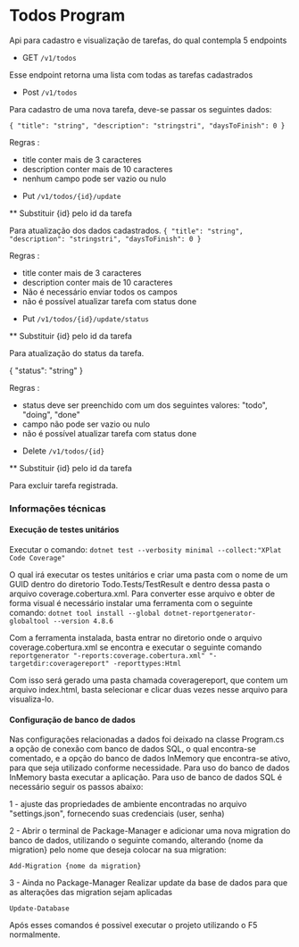 # Todos Program
 
 Api para cadastro e visualização de tarefas, do qual contempla 5 endpoints

 - GET  `/v1/todos`

 Esse endpoint retorna uma lista com todas as tarefas cadastrados

- Post `/v1/todos`

Para cadastro de uma nova tarefa, deve-se passar os seguintes dados: 

`{
  "title": "string",
  "description": "stringstri",
  "daysToFinish": 0
}`

Regras : 
 * title conter mais de 3 caracteres
 * description conter mais de 10 caracteres
 * nenhum campo pode ser vazio ou nulo

 - Put `/v1/todos/{id}/update`

** Substituir {id} pelo id da tarefa

 Para atualização dos dados cadastrados.
`{
  "title": "string",
  "description": "stringstri",
  "daysToFinish": 0
}`
 
Regras : 
 * title conter mais de 3 caracteres
 * description conter mais de 10 caracteres
 * Não é necessário enviar todos os campos
 * não é possível atualizar tarefa com status done

 - Put `/v1/todos/{id}/update/status`

 ** Substituir {id} pelo id da tarefa

Para atualização do status da tarefa.

{
  "status": "string"
}

Regras : 
 * status deve ser preenchido com um dos seguintes valores: "todo", "doing", "done"
 * campo não pode ser vazio ou nulo
 * não é possível atualizar tarefa com status done

- Delete `/v1/todos/{id}`

 ** Substituir {id} pelo id da tarefa

 Para excluir tarefa registrada.


### Informações técnicas

#### Execução de testes unitários
Executar o comando: 
`dotnet test --verbosity minimal --collect:"XPlat Code Coverage"`

O qual irá executar os testes unitários e criar uma pasta com o nome de um GUID dentro do diretorio Todo.Tests/TestResult e dentro dessa pasta o arquivo coverage.cobertura.xml. Para converter esse arquivo e obter de forma visual é necessário instalar uma ferramenta com o seguinte comando:
`dotnet tool install --global dotnet-reportgenerator-globaltool --version 4.8.6`

Com a ferramenta instalada, basta entrar no diretorio onde o arquivo coverage.cobertura.xml se encontra e executar o seguinte comando
`reportgenerator "-reports:coverage.cobertura.xml" "-targetdir:coveragereport" -reporttypes:Html`

Com isso será gerado uma pasta chamada coveragereport, que contem um arquivo index.html, basta selecionar e clicar duas vezes nesse arquivo para visualiza-lo.

#### Configuração de banco de dados
  Nas configurações relacionadas a dados foi deixado na classe Program.cs a opção de conexão com banco de dados SQL, o qual encontra-se comentado, e a opção do banco de dados InMemory que encontra-se ativo, para que seja utilizado conforme necessidade. 
 Para uso do banco de dados InMemory basta executar a aplicação.
 Para uso de banco de dados SQL é necessário seguir os passos abaixo: 

 1 - ajuste das propriedades de ambiente encontradas no arquivo "settings.json", fornecendo suas credenciais (user, senha)

 2 - Abrir o terminal de Package-Manager e adicionar uma nova migration do banco de dados, utilizando o seguinte comando, alterando {nome da migration} pelo nome que deseja colocar na sua migration: 

  `Add-Migration {nome da migration}`

  3 - Ainda no Package-Manager Realizar update da base de dados para que as alterações das migration sejam aplicadas

  `Update-Database`

Após esses comandos é possivel executar o projeto utilizando o F5 normalmente.


